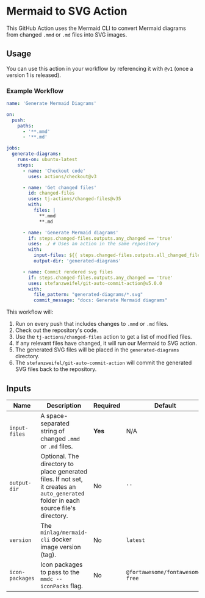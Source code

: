 # Mermaid to SVG Action

This GitHub Action uses the Mermaid CLI to convert Mermaid diagrams from changed `.mmd` or `.md` files into SVG images.

## Usage

You can use this action in your workflow by referencing it with `@v1` (once a version 1 is released).

### Example Workflow

```yaml
name: 'Generate Mermaid Diagrams'

on:
  push:
    paths:
      - '**.mmd'
      - '**.md'

jobs:
  generate-diagrams:
    runs-on: ubuntu-latest
    steps:
      - name: 'Checkout code'
        uses: actions/checkout@v3

      - name: 'Get changed files'
        id: changed-files
        uses: tj-actions/changed-files@v35
        with:
          files: |
            **.mmd
            **.md

      - name: 'Generate Mermaid diagrams'
        if: steps.changed-files.outputs.any_changed == 'true'
        uses: ./ # Uses an action in the same repository
        with:
          input-files: ${{ steps.changed-files.outputs.all_changed_files }}
          output-dir: 'generated-diagrams'

      - name: Commit rendered svg files
        if: steps.changed-files.outputs.any_changed == 'true'
        uses: stefanzweifel/git-auto-commit-action@v5.0.0
        with:
          file_pattern: "generated-diagrams/*.svg"
          commit_message: "docs: Generate Mermaid diagrams"
```

This workflow will:
1.  Run on every push that includes changes to `.mmd` or `.md` files.
2.  Check out the repository's code.
3.  Use the `tj-actions/changed-files` action to get a list of modified files.
4.  If any relevant files have changed, it will run our Mermaid to SVG action.
5.  The generated SVG files will be placed in the `generated-diagrams` directory.
6.  The `stefanzweifel/git-auto-commit-action` will commit the generated SVG files back to the repository.

## Inputs

| Name            | Description                                                                                                                              | Required | Default                        |
| --------------- | ---------------------------------------------------------------------------------------------------------------------------------------- | -------- | ------------------------------ |
| `input-files`   | A space-separated string of changed `.mmd` or `.md` files.                                                                               | **Yes**  | N/A                            |
| `output-dir`    | Optional. The directory to place generated files. If not set, it creates an `auto_generated` folder in each source file's directory.        | No       | `''`                           |
| `version`       | The `minlag/mermaid-cli` docker image version (tag).                                                                                     | No       | `latest`                       |
| `icon-packages` | Icon packages to pass to the `mmdc --iconPacks` flag.                                                                                    | No       | `@fortawesome/fontawesome-free` |
